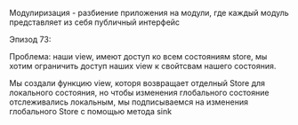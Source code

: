 Модулиризация - разбиение приложения на модули, где каждый модуль представляет из себя публичный интерфейс

Эпизод 73:

Проблема: наши view, имеют доступ ко всем состояниям store, мы хотим ограничить
доступ наших view к свойтсвам нашего состояния.

Мы создали функцию view, которя возвращает отделный Store для локального состояния,
но чтобы изменения глобального состояние отслеживались локальным, мы подписываемся на изменения глобального Store
с помощью метода sink
